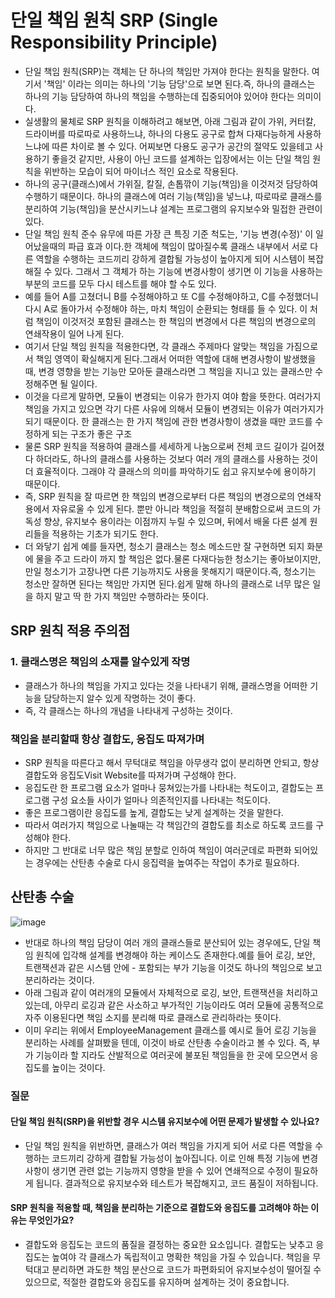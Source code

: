 # 단일 책임 원칙 SRP (Single Responsibility Principle)
- 단일 책임 원칙(SRP)는 객체는 단 하나의 책임만 가져야 한다는 원칙을 말한다. 여기서 '책임' 이라는 의미는 하나의 '기능 담당'으로 보면 된다.즉, 하나의 클래스는 하나의 기능 담당하여 하나의 책임을 수행하는데 집중되어야 있어야 한다는 의미이다.
- 실생활의 물체로 SRP 원칙을 이해하려고 해보면, 아래 그림과 같이 가위, 커터칼, 드라이버를 따로따로 사용하느냐, 하나의 다용도 공구로 합쳐 다재다능하게 사용하느냐에 따른 차이로 볼 수 있다.
어찌보면 다용도 공구가 공간의 절약도 있을테고 사용하기 좋을것 같지만, 사용이 아닌 코드를 설계하는 입장에서는 이는 단일 책임 원칙을 위반하는 모습이 되어 마이너스 적인 요소로 작용된다.
- 하나의 공구(클래스)에서 가위질, 칼질, 손톱깎이 기능(책임)을 이것저것 담당하여 수행하기 때문이다. 하나의 클래스에 여러 기능(책임)을 넣느냐, 따로따로 클래스를 분리하여 기능(책임)을 분산시키느냐 설계는 프로그램의 유지보수와 밀접한 관련이 있다.
- 단일 책임 원칙 준수 유무에 따른 가장 큰 특징 기준 척도는, '기능 변경(수정)' 이 일어났을때의 파급 효과 이다.한 객체에 책임이 많아질수록 클래스 내부에서 서로 다른 역할을 수행하는 코드끼리 강하게 결합될 가능성이 높아지게 되어 시스템이 복잡해질 수 있다. 그래서 그 객체가 하는 기능에 변경사항이 생기면 이 기능을 사용하는 부분의 코드를 모두 다시 테스트를 해야 할 수도 있다.
- 예를 들어 A를 고쳤더니 B를 수정해야하고 또 C를 수정해야하고, C를 수정했더니 다시 A로 돌아가서 수정해야 하는, 마치 책임이 순환되는 형태를 들 수 있다. 이 처럼 책임이 이것저것 포함된 클래스는 한 책임의 변경에서 다른 책임의 변경으로의 연쇄작용이 일어 나게 된다.
- 여기서 단일 책임 원칙을 적용한다면, 각 클래스 주제마다 알맞는 책임을 가짐으로서 책임 영역이 확실해지게 된다.그래서 어떠한 역할에 대해 변경사항이 발생했을때, 변경 영향을 받는 기능만 모아둔 클래스라면 그 책임을 지니고 있는 클래스만 수정해주면 될 일이다.
- 이것을 다르게 말하면, 모듈이 변경되는 이유가 한가지 여야 함을 뜻한다. 여러가지 책임을 가지고 있으면 각기 다른 사유에 의해서 모듈이 변경되는 이유가 여러가지가 되기 때문이다. 한 클래스는 한 가지 책임에 관한 변경사항이 생겼을 때만 코드를 수정하게 되는 구조가 좋은 구조
- 물론 SRP 원칙을 적용하여 클래스를 세세하게 나눔으로써 전체 코드 길이가 길어졌다 하더라도, 하나의 클래스를 사용하는 것보다 여러 개의 클래스를 사용하는 것이 더 효율적이다. 그래야 각 클래스의 의미를 파악하기도 쉽고 유지보수에 용이하기 때문이다.
- 즉, SRP 원칙을 잘 따르면 한 책임의 변경으로부터 다른 책임의 변경으로의 연쇄작용에서 자유로울 수 있게 된다.
뿐만 아니라 책임을 적절히 분배함으로써 코드의 가독성 향상, 유지보수 용이라는 이점까지 누릴 수 있으며, 뒤에서 배울 다른 설계 원리들을 적용하는 기초가 되기도 한다.
-  더 와닿기 쉽게 예를 들자면, 청소기 클래스는 청소 메소드만 잘 구현하면 되지 화분에 물을 주고 드라이 까지 할 책임은 없다.물론 다재다능한 청소기는 좋아보이지만, 만일 청소기가 고장나면 다른 기능까지도 사용을 못해지기 때문이다.즉, 청소기는 청소만 잘하면 된다는 책임만 가지면 된다.쉽게 말해 하나의 클래스로 너무 많은 일을 하지 말고 딱 한 가지 책임만 수행하라는 뜻이다.

## SRP 원칙 적용 주의점
### 1. 클래스명은 책임의 소재를 알수있게 작명
- 클래스가 하나의 책임을 가지고 있다는 것을 나타내기 위해, 클래스명을 어떠한 기능을 담당하는지 알수 있게 작명하는 것이 좋다.
- 즉, 각 클래스는 하나의 개념을 나타내게 구성하는 것이다.
### 책임을 분리할때 항상 결합도, 응집도 따져가며
- SRP 원칙을 따른다고 해서 무턱대로 책임을 아무생각 없이 분리하면 안되고, 항상 결합도와 응집도Visit Website를 따져가며 구성해야 한다.
- 응집도란 한 프로그램 요소가 얼마나 뭉쳐있는가를 나타내는 척도이고, 결합도는 프로그램 구성 요소들 사이가 얼마나 의존적인지를 나타내는 척도이다.
- 좋은 프로그램이란 응집도를 높게, 결합도는 낮게 설계하는 것을 말한다.
- 따라서 여러가지 책임으로 나눌때는 각 책임간의 결합도를 최소로 하도록 코드를 구성해야 한다.
- 하지만 그 반대로 너무 많은 책임 분할로 인하여 책임이 여러군데로 파편화 되어있는 경우에는 산탄총 수술로 다시 응집력을 높여주는 작업이 추가로 필요하다.

## 산탄총 수술
![image](https://github.com/user-attachments/assets/b7561661-b6ff-4e1f-ab1c-fd0e0dd52d08)

- 반대로 하나의 책임 담당이 여러 개의 클래스들로 분산되어 있는 경우에도, 단일 책임 원칙에 입각해 설계를 변경해야 하는 케이스도 존재한다.예를 들어 로깅, 보안, 트랜잭션과 같은 시스템 안에 - 포함되는 부가 기능을 이것도 하나의 책임으로 보고 분리하라는 것이다.
- 아래 그림과 같이 여러개의 모듈에서 자체적으로 로깅, 보안, 트랜잭션을 처리하고 있는데, 아무리 로깅과 같은 사소하고 부가적인 기능이라도 여러 모듈에 공통적으로 자주 이용된다면 책임 소지를 분리해 따로 클래스로 관리하라는 뜻이다.
- 이미 우리는 위에서 EmployeeManagement 클래스를 예시로 들어 로깅 기능을 분리하는 사례를 살펴봤을 텐데, 이것이 바로 산탄총 수술이라고 볼 수 있다.
즉, 부가 기능이라 할 지라도 산발적으로 여러곳에 불포된 책임들을 한 곳에 모으면서 응집도를 높이는 것이다.

### 질문

####  단일 책임 원칙(SRP)을 위반할 경우 시스템 유지보수에 어떤 문제가 발생할 수 있나요?
- 단일 책임 원칙을 위반하면, 클래스가 여러 책임을 가지게 되어 서로 다른 역할을 수행하는 코드끼리 강하게 결합될 가능성이 높아집니다. 이로 인해 특정 기능에 변경사항이 생기면 관련 없는 기능까지 영향을 받을 수 있어 연쇄적으로 수정이 필요하게 됩니다. 결과적으로 유지보수와 테스트가 복잡해지고, 코드 품질이 저하됩니다.

#### SRP 원칙을 적용할 때, 책임을 분리하는 기준으로 결합도와 응집도를 고려해야 하는 이유는 무엇인가요?
- 결합도와 응집도는 코드의 품질을 결정하는 중요한 요소입니다. 결합도는 낮추고 응집도는 높여야 각 클래스가 독립적이고 명확한 책임을 가질 수 있습니다. 책임을 무턱대고 분리하면 과도한 책임 분산으로 코드가 파편화되어 유지보수성이 떨어질 수 있으므로, 적절한 결합도와 응집도를 유지하며 설계하는 것이 중요합니다.